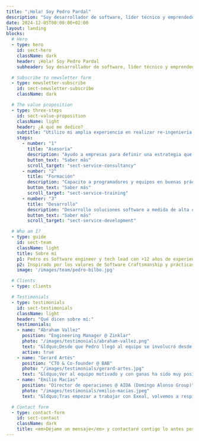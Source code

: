 ```yaml
---
title: "¡Hola! Soy Pedro Pardal"
description: "Soy desarrollador de software, líder técnico y emprendedor"
date: 2024-12-05T00:00:00+02:00
layout: landing
blocks:
  # Hero
  - type: hero
    id: sect-hero
    className: dark
    header: ¡Hola! Soy Pedro Pardal
    subheader: Soy desarrollador de software, líder técnico y emprendedor

  # Subscribe to newsletter form
  - type: newsletter-subscribe
    id: sect-newsletter-subscribe
    className: dark

  # The value proposition
  - type: three-steps
    id: sect-value-proposition
    className: light
    header: ¿A qué me dedico?
    subtitle: "Utilizo mi amplia experiencia en realizar re-ingeniería de sistemas legacy, construir servicios escalables en la nube y adoptar prácticas de desarrollo ágil y DevOps, para:"
    steps:
      - number: "1"
        title: "Asesoría"
        description: "Ayudo a empresas para definir una estrategia que les permita superar sus mayores retos de desarrollo de software."
        button_text: "Saber más"
        scroll_target: "sect-service-consultancy"
      - number: "2"
        title: "Formación"
        description: "Capacito a programadores y equipos en buenas prácticas y metodologías de desarrollo, diseño y arquitectura de software."
        button_text: "Saber más"
        scroll_target: "sect-service-training"
      - number: "3"
        title: "Desarrollo"
        description: "Desarrollo soluciones software a medida de alta calidad."
        button_text: "Saber más"
        scroll_target: "sect-service-development"

  # Who am I?
  - type: guide
    id: sect-team
    className: light
    title: Sobre mí
    p1: Pedro es Software engineer y tech lead con +12 años de experiencia construyendo aplicaciones web escalables en el cloud, y liderando equipos multidisciplinares usando metodologías ágiles.
    p2: Inspirado por los valores de Software Craftsmanship y prácticas de Extreme Programming y DevOps, poniendo especial énfasis en la entrega temprana de valor, comunicación transparente con el cliente y excelencia técnica.
    image: '/images/team/pedro-bilbo.jpg'

  # Clients
  - type: clients

  # Testimonials
  - type: testimonials
    id: sect-testimonials
    className: light
    header: "Qué dicen sobre mí:"
    testimonials:
    - name: "Abraham Vallez"
      position: "Engineering Manager @ Zinklar"
      photo: "/images/testimonials/abraham-vallez.png"
      text: "&ldquo;Desde que Pedro llegó al equipo se involucró desde el minuto 1, tanto en el producto como en la parte técnica, siendo una pieza clave en la gran mejora sistémica que experimentó el equipo, ayudando no solo en detalles técnicos si no en las interacciones, relaciones y otras dinámicas de equipo.&rdquo;"
      active: true
    - name: "Gerard Artés"
      position: "CTO & Co-founder @ BAB"
      photo: "/images/testimonials/gerard-artes.jpg"
      text: "&ldquo;Ver al equipo motivado y con ganas ha sido muy positivo. Gana el equipo, gana la empresa y también ganan los empleados a nivel personal ya que obtienen un aprendizaje y una formación extra que tiene un retorno muy positivo&rdquo;"
    - name: "Emilio Macías"
      position: "Director de operaciones @ AIDA (Domingo Alonso Group)"
      photo: "/images/testimonials/emilio-macias.jpeg"
      text: "&ldquo;Tras empezar a trabajar con Exeal, volvemos a respirar en el equipo el aprendizaje, las preguntas, las lecturas... El éxito principal es ayudar a crecer y retener a nuestros profesionales.&rdquo;"

  # Contact form
  - type: contact-form
    id: sect-contact
    className: dark
    title: <em>Déjame un mensaje</em> y contactaré contigo lo antes posible.
---
```

